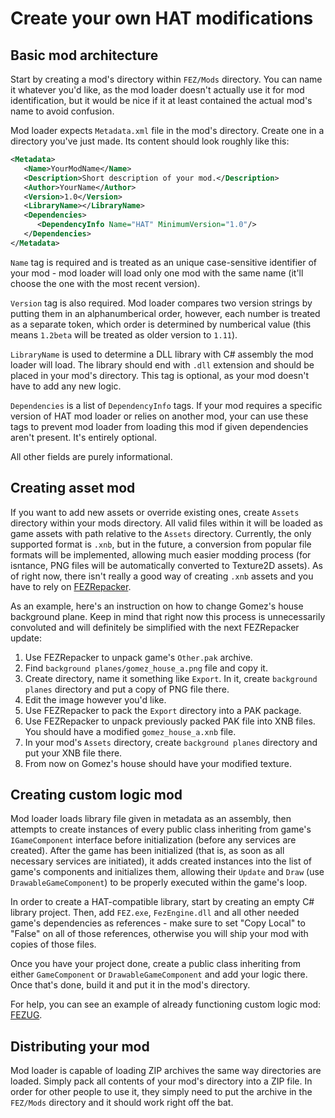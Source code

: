 # Create your own HAT modifications

## Basic mod architecture

Start by creating a mod's directory within `FEZ/Mods` directory. You can name it whatever you'd like, as the mod loader doesn't actually use it for mod identification, but it would be nice if it at least contained the actual mod's name to avoid confusion.

Mod loader expects `Metadata.xml` file in the mod's directory. Create one in a directory you've just made. Its content should look roughly like this:

```xml
<Metadata>
   <Name>YourModName</Name>
   <Description>Short description of your mod.</Description>
   <Author>YourName</Author>
   <Version>1.0</Version>
   <LibraryName></LibraryName>
   <Dependencies>
      <DependencyInfo Name="HAT" MinimumVersion="1.0"/>
   </Dependencies>
</Metadata>
```

`Name` tag is required and is treated as an unique case-sensitive identifier of your mod - mod loader will load only one mod with the same name (it'll choose the one with the most recent version).

`Version` tag is also required. Mod loader compares two version strings by putting them in an alphanumberical order, however, each number is treated as a separate token, which order is determined by numberical value (this means `1.2beta` will be treated as older version to `1.11`).

`LibraryName` is used to determine a DLL library with C# assembly the mod loader will load. The library should end with `.dll` extension and should be placed in your mod's directory. This tag is optional, as your mod doesn't have to add any new logic.

`Dependencies` is a list of `DependencyInfo` tags. If your mod requires a specific version of HAT mod loader or relies on another mod, your can use these tags to prevent mod loader from loading this mod if given dependencies aren't present. It's entirely optional.

All other fields are purely informational.

## Creating asset mod

If you want to add new assets or override existing ones, create `Assets` directory within your mods directory. All valid files within it will be loaded as game assets with path relative to the `Assets` directory. Currently, the only supported format is `.xnb`, but in the future, a conversion from popular file formats will be implemented, allowing much easier modding process (for isntance, PNG files will be automatically converted to Texture2D assets). As of right now, there isn't really a good way of creating `.xnb` assets and you have to rely on [FEZRepacker](https://github.com/Krzyhau/FEZRepacker).

As an example, here's an instruction on how to change Gomez's house background plane. Keep in mind that right now this process is unnecessarily convoluted and will definitely be simplified with the next FEZRepacker update:

1. Use FEZRepacker to unpack game's `Other.pak` archive.
2. Find `background planes/gomez_house_a.png` file and copy it.
3. Create directory, name it something like `Export`. In it, create `background planes` directory and put a copy of PNG file there.
4. Edit the image however you'd like.
5. Use FEZRepacker to pack the `Export` directory into a PAK package.
6. Use FEZRepacker to unpack previously packed PAK file into XNB files. You should have a modified `gomez_house_a.xnb` file.
7. In your mod's `Assets` directory, create `background planes` directory and put your XNB file there.
8. From now on Gomez's house should have your modified texture.

## Creating custom logic mod

Mod loader loads library file given in metadata as an assembly, then attempts to create instances of every public class inheriting from game's `IGameComponent` interface before initialization (before any services are created). After the game has been initialized (that is, as soon as all necessary services are initiated), it adds created instances into the list of game's components and initializes them, allowing their `Update` and `Draw` (use `DrawableGameComponent`) to be properly executed within the game's loop.

In order to create a HAT-compatible library, start by creating an empty C# library project. Then, add `FEZ.exe`, `FezEngine.dll` and all other needed game's dependencies as references - make sure to set "Copy Local" to "False" on all of those references, otherwise you will ship your mod with copies of those files.

Once you have your project done, create a public class inheriting from either `GameComponent` or `DrawableGameComponent` and add your logic there. Once that's done, build it and put it in the mod's directory.

For help, you can see an example of already functioning custom logic mod: [FEZUG](https://github.com/Krzyhau/FEZUG).

## Distributing your mod

Mod loader is capable of loading ZIP archives the same way directories are loaded. Simply pack all contents of your mod's directory into a ZIP file. In order for other people to use it, they simply need to put the archive in the `FEZ/Mods` directory and it should work right off the bat.
